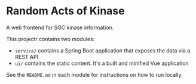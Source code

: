 # Random Acts of Kinase

A web frontend for SGC kinase information.

This projectr contains two modules:

* `service/` contains a Spring Boot application that exposes the data via a
  REST API
* `ui/` contains the static content.  It's a built and minified Vue application

See the `README.md` in each module for instructions on how to run locally.
